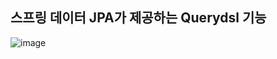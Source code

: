 ## **스프링 데이터 JPA가 제공하는 Querydsl 기능**

![image](https://user-images.githubusercontent.com/79301439/191432776-a719cf0c-6439-4cc8-aac0-4f1990dc8952.png)

